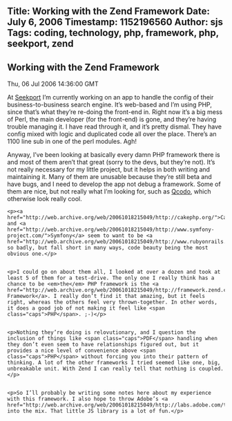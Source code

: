 Title: Working with the Zend Framework
Date: July 6, 2006
Timestamp: 1152196560
Author: sjs
Tags: coding, technology, php, framework, php, seekport, zend
----


  <a href="http://web.archive.org/web/20061018215049/http://sami.samhuri.net/admin/content/edit/427" class="admintools" id="admin_article" style="display: none;">edit</a>
  <h2>Working with the Zend Framework</h2>
  <p class="auth"><!-- Posted by <a href="mailto:sjs@uvic.ca">Sami Jensen Samhuri</a> -->
  <span class="typo_date" title="Thu, 06 Jul 2006 14:36:00 GMT">Thu, 06 Jul 2006 14:36:00 GMT</span></p>
  <p>At <a href="http://web.archive.org/web/20061018215049/http://www.seekport.co.uk/">Seekport</a> I’m currently working on an app to handle the config of their business-to-business search engine. It’s web-based and I’m using <span class="caps">PHP</span>, since that’s what they’re re-doing the front-end in. Right now it’s a big mess of Perl, the main developer (for the front-end) is gone, and they’re having trouble managing it. I have read through it, and it’s pretty dismal. They have config mixed with logic and duplicated code all over the place. There’s an 1100 line sub in one of the perl modules. Agh!</p><p>Anyway, I’ve been looking at basically every damn <span class="caps">PHP</span> framework there is and most of them aren’t that great (sorry to the devs, but they’re not). It’s not really necessary for my little project, but it helps in both writing and maintaining it. Many of them are unusable because they’re still beta and have bugs, and I need to develop the app not debug a framework. Some of them are nice, but not really what I’m looking for, such as <a href="http://web.archive.org/web/20061018215049/http://www.qcodo.com/">Qcodo</a>, which otherwise look really cool.</p>


	<p><a href="http://web.archive.org/web/20061018215049/http://cakephp.org/">CakePHP</a> and <a href="http://web.archive.org/web/20061018215049/http://www.symfony-project.com/">Symfony</a> seem to want to be <a href="http://web.archive.org/web/20061018215049/http://www.rubyonrails.org/">Rails</a> so badly, but fall short in many ways, code beauty being the most obvious one.</p>


	<p>I could go on about them all, I looked at over a dozen and took at least 5 of them for a test-drive. The only one I really think has a chance to be <em>the</em> PHP framework is the <a href="http://web.archive.org/web/20061018215049/http://framework.zend.com/">Zend Framework</a>. I really don’t find it that amazing, but it feels right, whereas the others feel very thrown-together. In other words, it does a good job of not making it feel like <span class="caps">PHP</span>. ;-)</p>


	<p>Nothing they’re doing is relovutionary, and I question the inclusion of things like <span class="caps">PDF</span> handling when they don’t even seem to have relationships figured out, but it provides a nice level of convenience above <span class="caps">PHP</span> without forcing you into their pattern of thinking. A lot of the other frameworks I tried seemed like one, big, unbreakable unit. With Zend I can really tell that nothing is coupled.</p>


	<p>So I’ll probably be writing some notes here about my experience with this framework. I also hope to throw Adobe’s <a href="http://web.archive.org/web/20061018215049/http://labs.adobe.com/technologies/spry/">Spry</a> into the mix. That little JS library is a lot of fun.</p>


